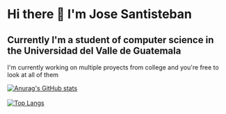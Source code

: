 # Hi there 👋 I'm Jose Santisteban 
## Currently I'm a student of computer science in the Universidad del Valle de Guatemala

<!--
**Jskenpo/Jskenpo** is a ✨ _special_ ✨ repository because its `README.md` (this file) appears on your GitHub profile.

Here are some ideas to get you started:

- 🔭 I’m currently working on ...
- 🌱 I’m currently learning ...
- 👯 I’m looking to collaborate on ...
- 🤔 I’m looking for help with ...
- 💬 Ask me about ...
- 📫 How to reach me: ...
- 😄 Pronouns: ...
- ⚡ Fun fact: ...
-->

I'm currently working on multiple proyects from college and you're free to look at all of them 


[![Anurag's GitHub stats](https://github-readme-stats.vercel.app/api?username=jskenpo&show_icons=true&theme=radical)](https://github.com/anuraghazra/github-readme-stats)
<br>
<br>
[![Top Langs](https://github-readme-stats.vercel.app/api/top-langs/?username=jskenpo&layout=donut&theme=radical)](https://github.com/anuraghazra/github-readme-stats)
